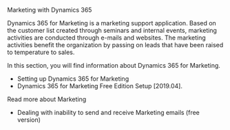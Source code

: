 <!-- chepter9 Slider Heading ----------------------------------------------------------------- -->
Marketing with Dynamics 365

<!-- Intro -->
Dynamics 365 for Marketing is a marketing support application. Based on the customer list created through seminars and internal events, marketing activities are conducted through e-mails and websites. The marketing activities benefit the organization by passing on leads that have been raised to temperature to sales.

In this section, you will find information about Dynamics 365 for Marketing.

<!-- Artical Link -->
* Setting up Dynamics 365 for Marketing
* Dynamics 365 for Marketing Free Edition Setup [2019.04].

<!-- Popup Link -->
Read more about Marketing
* Dealing with inability to send and receive Marketing emails (free version)
